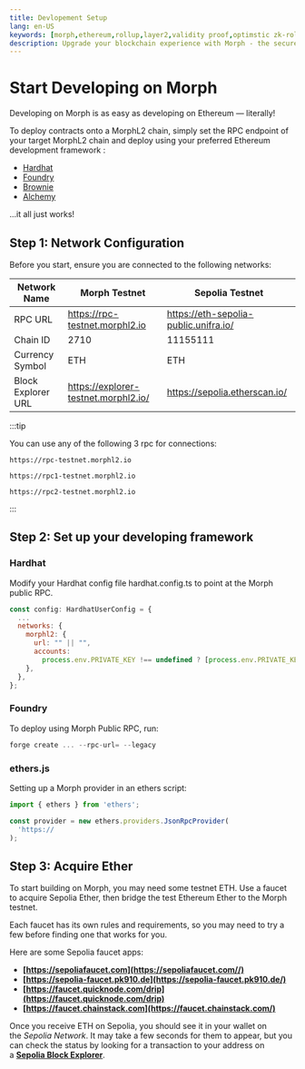 ```yaml
---
title: Devlopement Setup
lang: en-US
keywords: [morph,ethereum,rollup,layer2,validity proof,optimstic zk-rollup]
description: Upgrade your blockchain experience with Morph - the secure decentralized, cost0efficient, and high-performing optimstic zk-rollup solution. Try it now!
---
```


# Start Developing on Morph

Developing on Morph is as easy as developing on Ethereum — literally!

To deploy contracts onto a MorphL2 chain, simply set the RPC endpoint of your target MorphL2 chain and deploy using your preferred Ethereum development framework :


- [Hardhat](https://hardhat.org/)
- [Foundry](https://github.com/foundry-rs/foundry)
- [Brownie](https://eth-brownie.readthedocs.io/en/stable/)
- [Alchemy](https://docs.alchemy.com/reference/alchemy-sdk-quickstart)

...it all just works!

## Step 1: Network Configuration

Before you start, ensure you are connected to the following networks:

| Network Name | Morph Testnet | Sepolia Testnet |
| --- | --- | --- |
| RPC URL | https://rpc-testnet.morphl2.io | https://eth-sepolia-public.unifra.io/ |
| Chain ID | 2710 | 11155111 |
| Currency Symbol | ETH | ETH |
| Block Explorer URL | https://explorer-testnet.morphl2.io/| https://sepolia.etherscan.io/ |


:::tip

You can use any of the following 3 rpc for connections:

~~~
https://rpc-testnet.morphl2.io

https://rpc1-testnet.morphl2.io

https://rpc2-testnet.morphl2.io
~~~

:::


## Step 2: Set up your developing framework

### Hardhat

Modify your Hardhat config file hardhat.config.ts to point at the Morph public RPC.

```jsx
const config: HardhatUserConfig = {
  ...
  networks: {
    morphl2: {
      url: "" || "",
      accounts:
        process.env.PRIVATE_KEY !== undefined ? [process.env.PRIVATE_KEY] : [],
    },
  },
};

```

### Foundry

To deploy using Morph Public RPC, run:

```jsx
forge create ... --rpc-url= --legacy
```



### ethers.js

Setting up a Morph  provider in an ethers script:

```jsx
import { ethers } from 'ethers';

const provider = new ethers.providers.JsonRpcProvider(
  'https://
);
```

## Step 3: Acquire Ether

To start building on Morph, you may need some testnet ETH. Use a faucet to acquire Sepolia Ether,  then bridge the test Ethereum Ether to the Morph testnet.

Each faucet has its own rules and requirements, so you may need to try a few before finding one that works for you.

Here are some Sepolia faucet apps:


- **[https://sepoliafaucet.com](https://sepoliafaucet.com//)**
- **[https://sepolia-faucet.pk910.de](https://sepolia-faucet.pk910.de/)**
- **[https://faucet.quicknode.com/drip](https://faucet.quicknode.com/drip)**
- **[https://faucet.chainstack.com](https://faucet.chainstack.com/)**

Once you receive ETH on Sepolia, you should see it in your wallet on the *Sepolia Network*. It may take a few seconds for them to appear, but you can check the status by looking for a transaction to your address on a **[Sepolia Block Explorer](https://sepolia.etherscan.io/)**.